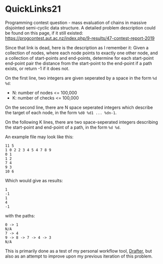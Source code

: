 # QuickLinks21
Programming contest question - mass evaluation of chains in massive disjointed semi-cyclic data structure. A detailed problem description could be found on this page, if it still existed: https://progcontest.aut.ac.nz/index.php/9-results/47-contest-report-2019

Since that link is dead, here is the description as I remember it:
Given a collection of nodes, where each node points to exactly one other node, and a collection of start-points and end-points, determine for each start-point end-point pair the distance from the start-point to the end-point if a path exists, or return -1 if it does not.

On the first line, two integers are given seperated by a space in the form `%d %d`: 
* N: number of nodes <= 100,000
* K: number of checks <= 100,000

On the second line, there are N space seperated integers which describe the target of each node, in the form `%d0 %d1 ... %dn-1`.

On the following K lines, there are two space-seperated integers describing the start-point and end-point of a path, in the form `%d %d`.

An example file may look like this:

```
11 5
1 0 2 2 3 4 5 4 7 8 9
0 1
1 2
7 4
9 3
10 6
```

Which would give as results:
```
1
-1
1
4
-1
```

with the paths:
```
0 -> 1
N/A
7 -> 4
9 -> 8 -> 7 -> 4 -> 3
N/A

```

This is primarily done as a test of my personal workflow tool, [Drafter](https://github.com/NBKelly/Drafter), 
but also as an attempt to improve upon my previous iteration of this problem.
